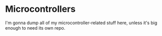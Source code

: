 Microcontrollers
================

I'm gonna dump all of my microcontroller-related stuff here, unless it's big enough to need its own repo.
